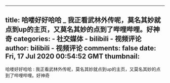 
---
title: 哈喽好好哈哈 _ 我正看武林外传呢，莫名其妙就点到up的主页，又莫名其妙的点到了哔哩哔哩。好神奇
categories: 
    - 社交媒体
    - bilibili - 视频评论
author: bilibili - 视频评论
comments: false
date: Fri, 17 Jul 2020 00:54:52 GMT
thumbnail: 
---

<div>   
哈喽好好哈哈 : 我正看武林外传呢，莫名其妙就点到up的主页，又莫名其妙的点到了哔哩哔哩。好神奇  
</div>
            